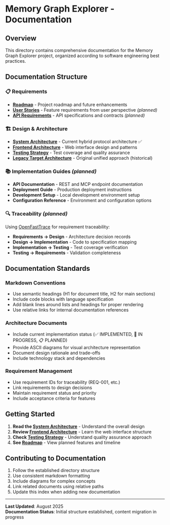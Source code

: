 # Memory Graph Explorer - Documentation

## Overview

This directory contains comprehensive documentation for the Memory Graph Explorer project, organized according to software engineering best practices.

## Documentation Structure

### 📋 Requirements
- **[Roadmap](requirements/roadmap.md)** - Project roadmap and future enhancements
- **[User Stories](requirements/user-stories.md)** - Feature requirements from user perspective *(planned)*
- **[API Requirements](requirements/api-requirements.md)** - API specifications and contracts *(planned)*

### 🏗️ Design & Architecture
- **[System Architecture](design/system-architecture.md)** - Current hybrid protocol architecture ✅
- **[Frontend Architecture](design/frontend-architecture.md)** - Web interface design and patterns
- **[Testing Strategy](design/testing-strategy.md)** - Test coverage and quality assurance
- **[Legacy Target Architecture](design/target-architecture-legacy.md)** - Original unified approach (historical)

### 📚 Implementation Guides *(planned)*
- **API Documentation** - REST and MCP endpoint documentation
- **Deployment Guide** - Production deployment instructions
- **Development Setup** - Local development environment setup
- **Configuration Reference** - Environment and configuration options

### 🔍 Traceability *(planned)*
Using [OpenFastTrace](https://github.com/itsallcode/openfasttrace) for requirement traceability:
- **Requirements → Design** - Architecture decision records
- **Design → Implementation** - Code to specification mapping
- **Implementation → Testing** - Test coverage verification
- **Testing → Requirements** - Validation completeness

## Documentation Standards

### Markdown Conventions
- Use semantic headings (H1 for document title, H2 for main sections)
- Include code blocks with language specification
- Add blank lines around lists and headings for proper rendering
- Use relative links for internal documentation references

### Architecture Documents
- Include current implementation status (✅ IMPLEMENTED, 🚧 IN PROGRESS, 📋 PLANNED)
- Provide ASCII diagrams for visual architecture representation
- Document design rationale and trade-offs
- Include technology stack and dependencies

### Requirement Management
- Use requirement IDs for traceability (REQ-001, etc.)
- Link requirements to design decisions
- Maintain requirement status and priority
- Include acceptance criteria for features

## Getting Started

1. **Read the [System Architecture](design/system-architecture.md)** - Understand the overall design
2. **Review [Frontend Architecture](design/frontend-architecture.md)** - Learn the web interface structure
3. **Check [Testing Strategy](design/testing-strategy.md)** - Understand quality assurance approach
4. **See [Roadmap](requirements/roadmap.md)** - View planned features and timeline

## Contributing to Documentation

1. Follow the established directory structure
2. Use consistent markdown formatting
3. Include diagrams for complex concepts
4. Link related documents using relative paths
5. Update this index when adding new documentation

---

**Last Updated**: August 2025  
**Documentation Status**: Initial structure established, content migration in progress
